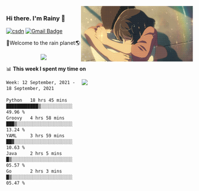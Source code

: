 <img  align='right' height="150" src="https://github.com/LikeRainDay/LikeRainDay/blob/master/pic/img_rain_1.gif?raw=true">



### Hi there. I'm Rainy :lemon:

[![csdn](https://img.shields.io/badge/-csdn-c14438?style=flat-square&logo=c&logoColor=white)](https://blog.csdn.net/qq_15807167)
[![Gmail Badge](https://img.shields.io/badge/-gmail-c14438?style=flat-square&logo=Gmail&logoColor=white&link=mailto:houshuai0816@gmail.com)](mailto:houshuai0816@gmail.com)

🚀Welcome to the rain planet🌎

<center>
<img align='center'  src="https://source.unsplash.com/random/1200x600">
</center>

📊 **This week I spent my time on**

<img align='right'   width="300" src="https://github-readme-stats.vercel.app/api?username=LikeRainDay&show_icons=true&title_color=fff&icon_color=79ff97&text_color=9f9f9f&bg_color=151515">

<!--START_SECTION:waka-->
```text
Week: 12 September, 2021 - 18 September, 2021

Python   18 hrs 45 mins  ████████████▒░░░░░░░░░░░░   49.96 % 
Groovy   4 hrs 58 mins   ███▒░░░░░░░░░░░░░░░░░░░░░   13.24 % 
YAML     3 hrs 59 mins   ██▓░░░░░░░░░░░░░░░░░░░░░░   10.63 % 
Java     2 hrs 5 mins    █▒░░░░░░░░░░░░░░░░░░░░░░░   05.57 % 
Go       2 hrs 3 mins    █▒░░░░░░░░░░░░░░░░░░░░░░░   05.47 % 
```
<!--END_SECTION:waka-->
